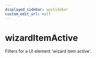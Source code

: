 ```yaml
---
displayed_sidebar: apiSidebar
custom_edit_url: null
---
```

# wizardItemActive

Filters for a UI element 'wizard item active'.


